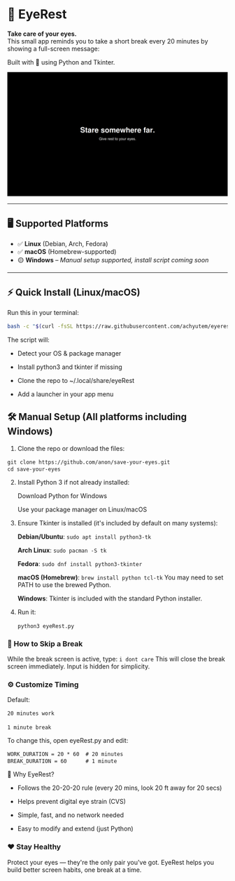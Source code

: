 # 🧿 EyeRest

**Take care of your eyes.**  
This small app reminds you to take a short break every 20 minutes by showing a full-screen message:

Built with 💙 using Python and Tkinter.

![EyeRest](preview.png)

---

## 🖥️ Supported Platforms

- ✅ **Linux** (Debian, Arch, Fedora)
- ✅ **macOS** (Homebrew-supported)
- 🟡 **Windows** – _Manual setup supported, install script coming soon_

---

## ⚡ Quick Install (Linux/macOS)

Run this in your terminal:

```bash
bash -c "$(curl -fsSL https://raw.githubusercontent.com/achyutem/eyerest/main/install.sh)"
```

The script will:

- Detect your OS & package manager

- Install python3 and tkinter if missing

- Clone the repo to ~/.local/share/eyeRest

- Add a launcher in your app menu

## 🛠️ Manual Setup (All platforms including Windows)

1. Clone the repo or download the files:

```
git clone https://github.com/anon/save-your-eyes.git
cd save-your-eyes
```

2. Install Python 3 if not already installed:

   Download Python for Windows

   Use your package manager on Linux/macOS

3. Ensure Tkinter is installed (it's included by default on many systems):

   **Debian/Ubuntu**:
   `sudo apt install python3-tk`

   **Arch Linux**:
   `sudo pacman -S tk`

   **Fedora**:
   `sudo dnf install python3-tkinter`

   **macOS (Homebrew)**:
   `brew install python tcl-tk`
   You may need to set PATH to use the brewed Python.

   **Windows**: Tkinter is included with the standard Python installer.

4. Run it:

   `python3 eyeRest.py`

### 🙈 How to Skip a Break

While the break screen is active, type:
`i dont care`
This will close the break screen immediately. Input is hidden for simplicity.

### ⚙️ Customize Timing

Default:

    20 minutes work

    1 minute break

To change this, open eyeRest.py and edit:

```
WORK_DURATION = 20 * 60  # 20 minutes
BREAK_DURATION = 60      # 1 minute
```

🧠 Why EyeRest?

- Follows the 20-20-20 rule (every 20 mins, look 20 ft away for 20 secs)

- Helps prevent digital eye strain (CVS)

- Simple, fast, and no network needed

- Easy to modify and extend (just Python)

### ❤️ Stay Healthy

Protect your eyes — they're the only pair you've got.
EyeRest helps you build better screen habits, one break at a time.

